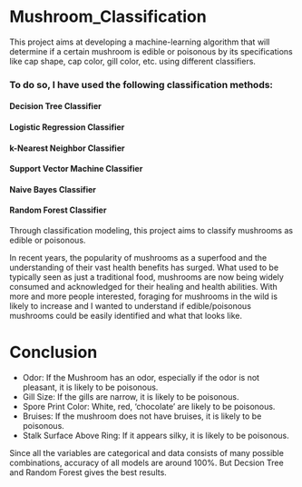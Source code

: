 # Mushroom_Classification
This project aims at developing a machine-learning algorithm that will determine if a certain mushroom is edible or poisonous by its specifications like cap shape, cap color, gill color, etc. using different classifiers.
### To do so, I have used the following classification methods:
#### Decision Tree Classifier
#### Logistic Regression Classifier
#### k-Nearest Neighbor Classifier
#### Support Vector Machine Classifier
#### Naive Bayes Classifier
#### Random Forest Classifier

Through classification modeling, this project aims to classify mushrooms as edible or poisonous.

In recent years, the popularity of mushrooms as a superfood and the understanding of their vast health benefits has surged. What used to be typically seen as just a traditional food, mushrooms are now being widely consumed and acknowledged for their healing and health abilities. With more and more people interested, foraging for mushrooms in the wild is likely to increase and I wanted to understand if edible/poisonous mushrooms could be easily identified and what that looks like.








# Conclusion
* Odor: If the Mushroom has an odor, especially if the odor is not pleasant, it is likely to be poisonous.
* Gill Size: If the gills are narrow, it is likely to be poisonous.
* Spore Print Color: White, red, ‘chocolate’ are likely to be poisonous.
* Bruises: If the mushroom does not have bruises, it is likely to be poisonous.
* Stalk Surface Above Ring: If it appears silky, it is likely to be poisonous.


Since all the variables are categorical and data consists of many possible combinations, accuracy of all models are around 100%. But Decsion Tree and Random Forest gives the best results.
